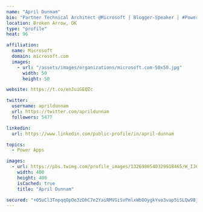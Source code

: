 ```yaml
---
name: "April Dunnam"
bio: "Partner Technical Architect @Microsoft | Blogger-Speaker | #PowerApps, #PowerAutomate, #Office365, #SharePoint | #WIT | #Karaoke Queen"
location: Broken Arrow, OK
type: "profile"
heat: 96

affiliation:
  name: Microsoft
  domain: microsoft.com
  images:
    - url: "/assets/images/organizations/microsoft.com-50x50.jpg"
      width: 50
      height: 50

website: https://t.co/enJuiGEQZc

twitter:
  username: aprildunnam
  url: https://twitter.com/aprildunnam
  followers: 5477

linkedin:
  url: https://www.linkedin.com/public-profile/in/april-dunnam

topics:
  - Power Apps

images:
  - url: https://pbs.twimg.com/profile_images/1326986540329918465/W_IJ6Ih2_400x400.jpg
    width: 400
    height: 400
    isCached: true
    title: "April Dunnam"

secured: "+05uCl3TnpqqOpOo3zDhC7e2YaiRMVGiSvPmlxWbOOygkYvo3vap5iSLQw98jP5D/EZr0V5JGVBK5DhFI4taFffXHMz1RykkdgDGaCq09/pLOPAjRIz42VzqS5PfzGl9A3z1lgXquxeTy8yIvieCDh3psRlOOvR7yTaef5wS6Zf3YMKmktj840rNnCy4X6VH02atUcsbZkCIfId18KUi2DNpCz3EcWVqC8ad9J3w7Hkd9cXQmdYydFx9GeEf9wMfKpPneHu0OCDWz2tGjw6ww68EYE6A9JX6rWQ7+C2x714oUjovfdEo53/wVrSNl8hq9gyQQ3zRMwTZQWGVvweuT3kiLdG6Pm1IRYxHYx/miNeNyHQiqn5zLrGYrSh9+lTmLNpD2mlj+dnlMLiMVvGriBD7jCf1S2V13wByM7dKsHQ=;1evo3IUAomYbm0qrLd7v4A=="
---
```


